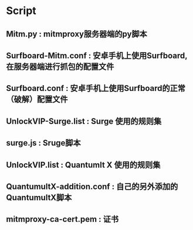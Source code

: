 # Script
## Mitm.py : mitmproxy服务器端的py脚本
## Surfboard-Mitm.conf : 安卓手机上使用Surfboard,在服务器端进行抓包的配置文件
## Surfboard.conf : 安卓手机上使用Surfboard的正常（破解）配置文件
## UnlockVIP-Surge.list : Surge 使用的规则集
## surge.js : Sruge脚本
## UnlockVIP.list : Quantumlt X 使用的规则集
## QuantumultX-addition.conf : 自己的另外添加的QuantumultX脚本
## mitmproxy-ca-cert.pem : 证书


